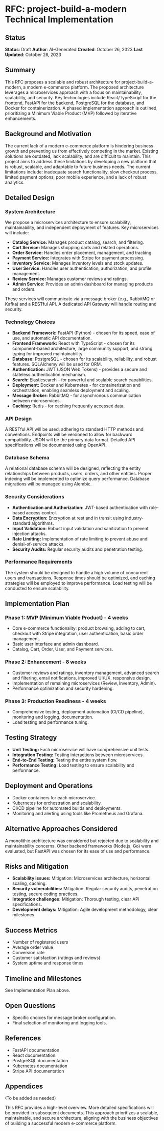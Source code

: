 # RFC: project-build-a-modern Technical Implementation

## Status
**Status**: Draft
**Author**: AI-Generated
**Created**: October 26, 2023
**Last Updated**: October 26, 2023

## Summary

This RFC proposes a scalable and robust architecture for project-build-a-modern, a modern e-commerce platform.  The proposed architecture leverages a microservices approach with a focus on maintainability, scalability, and security.  Key technologies include React/TypeScript for the frontend, FastAPI for the backend, PostgreSQL for the database, and Docker for containerization.  A phased implementation approach is outlined, prioritizing a Minimum Viable Product (MVP) followed by iterative enhancements.

## Background and Motivation

The current lack of a modern e-commerce platform is hindering business growth and preventing us from effectively competing in the market.  Existing solutions are outdated, lack scalability, and are difficult to maintain.  This project aims to address these limitations by developing a new platform that is robust, scalable, and adaptable to future business needs.  The current limitations include:  inadequate search functionality, slow checkout process, limited payment options, poor mobile experience, and a lack of robust analytics.

## Detailed Design

### System Architecture

We propose a microservices architecture to ensure scalability, maintainability, and independent deployment of features.  Key microservices will include:

* **Catalog Service:** Manages product catalog, search, and filtering.
* **Cart Service:** Manages shopping carts and related operations.
* **Order Service:** Handles order placement, management, and tracking.
* **Payment Service:** Integrates with Stripe for payment processing.
* **Inventory Service:** Manages inventory levels and stock updates.
* **User Service:** Handles user authentication, authorization, and profile management.
* **Review Service:** Manages customer reviews and ratings.
* **Admin Service:** Provides an admin dashboard for managing products and orders.

These services will communicate via a message broker (e.g., RabbitMQ or Kafka) and a RESTful API.  A dedicated API Gateway will handle routing and security.

### Technology Choices

* **Backend Framework:** FastAPI (Python) - chosen for its speed, ease of use, and automatic API documentation.
* **Frontend Framework:** React with TypeScript - chosen for its component-based architecture, large community support, and strong typing for improved maintainability.
* **Database:** PostgreSQL - chosen for its scalability, reliability, and robust features.  SQLAlchemy will be used for ORM.
* **Authentication:** JWT (JSON Web Tokens) - provides a secure and stateless authentication mechanism.
* **Search:** Elasticsearch - for powerful and scalable search capabilities.
* **Deployment:** Docker and Kubernetes - for containerization and orchestration, enabling seamless deployment and scaling.
* **Message Broker:** RabbitMQ - for asynchronous communication between microservices.
* **Caching:** Redis - for caching frequently accessed data.


### API Design

A RESTful API will be used, adhering to standard HTTP methods and conventions.  Endpoints will be versioned to allow for backward compatibility.  JSON will be the primary data format.  Detailed API specifications will be documented using OpenAPI.

### Database Schema

A relational database schema will be designed, reflecting the entity relationships between products, users, orders, and other entities.  Proper indexing will be implemented to optimize query performance.  Database migrations will be managed using Alembic.

### Security Considerations

* **Authentication and Authorization:** JWT-based authentication with role-based access control.
* **Data Encryption:** Encryption at rest and in transit using industry-standard algorithms.
* **Input Validation:** Robust input validation and sanitization to prevent injection attacks.
* **Rate Limiting:** Implementation of rate limiting to prevent abuse and denial-of-service attacks.
* **Security Audits:** Regular security audits and penetration testing.

### Performance Requirements

The system should be designed to handle a high volume of concurrent users and transactions.  Response times should be optimized, and caching strategies will be employed to improve performance.  Load testing will be conducted to ensure scalability.

## Implementation Plan

### Phase 1: MVP (Minimum Viable Product) - 4 weeks

* Core e-commerce functionality: product browsing, adding to cart, checkout with Stripe integration, user authentication, basic order management.
* Basic user interface and admin dashboard.
* Catalog, Cart, Order, User, and Payment services.

### Phase 2: Enhancement - 8 weeks

* Customer reviews and ratings, inventory management, advanced search and filtering, email notifications, improved UI/UX, responsive design.
* Implementation of remaining microservices (Review, Inventory, Admin).
* Performance optimization and security hardening.

### Phase 3: Production Readiness - 4 weeks

* Comprehensive testing, deployment automation (CI/CD pipeline), monitoring and logging, documentation.
* Load testing and performance tuning.

## Testing Strategy

* **Unit Testing:**  Each microservice will have comprehensive unit tests.
* **Integration Testing:**  Testing interactions between microservices.
* **End-to-End Testing:**  Testing the entire system flow.
* **Performance Testing:**  Load testing to ensure scalability and performance.

## Deployment and Operations

* Docker containers for each microservice.
* Kubernetes for orchestration and scalability.
* CI/CD pipeline for automated builds and deployments.
* Monitoring and alerting using tools like Prometheus and Grafana.

## Alternative Approaches Considered

A monolithic architecture was considered but rejected due to scalability and maintainability concerns.  Other backend frameworks (Node.js, Go) were evaluated, but FastAPI was chosen for its ease of use and performance.

## Risks and Mitigation

* **Scalability issues:** Mitigation: Microservices architecture, horizontal scaling, caching.
* **Security vulnerabilities:** Mitigation: Regular security audits, penetration testing, secure coding practices.
* **Integration challenges:** Mitigation: Thorough testing, clear API specifications.
* **Development delays:** Mitigation: Agile development methodology, clear milestones.

## Success Metrics

* Number of registered users
* Average order value
* Conversion rate
* Customer satisfaction (ratings and reviews)
* System uptime and response times

## Timeline and Milestones

See Implementation Plan above.

## Open Questions

* Specific choices for message broker configuration.
* Final selection of monitoring and logging tools.

## References

* FastAPI documentation
* React documentation
* PostgreSQL documentation
* Kubernetes documentation
* Stripe API documentation

## Appendices

(To be added as needed)


This RFC provides a high-level overview.  More detailed specifications will be provided in subsequent documents.  This approach prioritizes a scalable, maintainable, and secure architecture, aligning with the business objectives of building a successful modern e-commerce platform.
